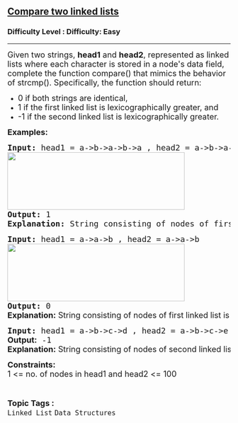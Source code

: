 <h2><a href="https://www.geeksforgeeks.org/problems/compare-two-linked-lists/1?page=1&category=Linked%20List&status=unsolved&sortBy=accuracy">Compare two linked lists</a></h2><h3>Difficulty Level : Difficulty: Easy</h3><hr><div class="problems_problem_content__Xm_eO"><p><span style="font-size: 18px;">Given two strings,&nbsp;</span><strong><span style="font-size: 18px;">head1</span></strong><span style="font-size: 18px;">&nbsp;and&nbsp;</span><strong><span style="font-size: 18px;">head2</span></strong><span style="font-size: 18px;">, represented as linked lists where each character is stored in a node's data field, complete the function compare() that mimics the behavior of strcmp(). Specifically, the function should return:</span></p>
<ul>
<li><span style="font-size: 18px;">0 if both strings are identical,</span></li>
<li><span style="font-size: 18px;">1 if the first linked list is lexicographically greater, and</span></li>
<li><span style="font-size: 18px;">-1 if the second linked list is lexicographically greater.</span></li>
</ul>
<p><span style="font-size: 18px;"><strong>Examples:</strong></span></p>
<pre><span style="font-size: 18px;"><strong>Input: </strong>head1 = a-&gt;b-&gt;a-&gt;b-&gt;a , head2 = a-&gt;b-&gt;a-&gt;a<br><img src="https://media.geeksforgeeks.org/img-practice/prod/addEditProblem/700071/Web/Other/blobid0_1720504840.png" width="400" height="130"><br><strong>Output: </strong>1<br><strong>Explanation:</strong> String consisting of nodes of first linked list is lexicographically greater than the second one. So, the result is 1.</span>
</pre>
<pre><span style="font-size: 18px;"><strong style="font-size: 18px;">Input: </strong><span style="font-size: 18px;">head1 = a-&gt;a-&gt;b , head2 = a-&gt;a-&gt;b<br><img src="https://media.geeksforgeeks.org/img-practice/prod/addEditProblem/700071/Web/Other/blobid1_1720504861.png" width="400" height="130"><br></span><strong style="font-size: 18px;">Output: </strong><span style="font-size: 18px;">0<br></span></span><span style="font-size: 18px;"><strong style="font-size: 18px; font-family: -apple-system, BlinkMacSystemFont, 'Segoe UI', Roboto, Oxygen, Ubuntu, Cantarell, 'Open Sans', 'Helvetica Neue', sans-serif;">Explanation:</strong><span style="font-size: 18px; font-family: -apple-system, BlinkMacSystemFont, 'Segoe UI', Roboto, Oxygen, Ubuntu, Cantarell, 'Open Sans', 'Helvetica Neue', sans-serif;"> String consisting of nodes of first linked list is same as the second one. So, the result is 0.</span></span></pre>
<pre><span style="font-size: 18px;"><span style="font-size: 18px;"><strong style="font-size: 18px;">Input:</strong> head1 = a-&gt;b-&gt;c-&gt;d , head2 = a-&gt;b-&gt;c-&gt;e
<strong style="font-family: -apple-system, BlinkMacSystemFont, 'Segoe UI', Roboto, Oxygen, Ubuntu, Cantarell, 'Open Sans', 'Helvetica Neue', sans-serif;">Output:</strong> -1<br></span></span><strong style="font-size: 18px; font-family: -apple-system, BlinkMacSystemFont, 'Segoe UI', Roboto, Oxygen, Ubuntu, Cantarell, 'Open Sans', 'Helvetica Neue', sans-serif;">Explanation:</strong><span style="font-size: 18px; font-family: -apple-system, BlinkMacSystemFont, 'Segoe UI', Roboto, Oxygen, Ubuntu, Cantarell, 'Open Sans', 'Helvetica Neue', sans-serif;"> String consisting of nodes of second linked list is lexicographically greater than the first one. So, the result is -1.</span></pre>
<p><strong style="font-size: 18px;">Constraints:</strong><br style="font-size: 18px;"><span style="font-size: 18px;">1 &lt;= no. of nodes in head1 and head2 &lt;= 100</span></p></div><br><p><span style=font-size:18px><strong>Topic Tags : </strong><br><code>Linked List</code>&nbsp;<code>Data Structures</code>&nbsp;